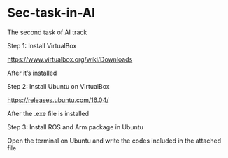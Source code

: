 # Sec-task-in-AI
The second task of AI track

Step 1: Install VirtualBox

https://www.virtualbox.org/wiki/Downloads

After it’s installed

Step 2: Install Ubuntu on VirtualBox

https://releases.ubuntu.com/16.04/

After the .exe file is installed

Step 3: Install ROS and Arm package in Ubuntu

Open the terminal on Ubuntu and write the codes included in the attached file
